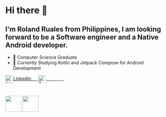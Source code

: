  # Hi there 👋
 
 ## I'm Roland Ruales from Philippines, I am looking forward to be a Software engineer and a Native Android developer.

- 🎯 Computer Science Graduate
- 🚀 Currently Studying Kotlin and Jetpack Compose for Android Development

<a href="https://www.linkedin.com/in/roland-ruales/">
 <img src="https://img.icons8.com/color/256/linkedin.png" align="center" width="25px" alt="LinkedIn">LinkedIn &emsp;
</a>

<a href="https://rolandruales.github.io/">
 <img src="https://img.icons8.com/color/256/web.png" align="center" width="25px" alt="Portfolio"><span style="color:white">Portfolio</span>
</a>
<br>
<br>
<h3>
<img src="https://github.com/rolandruales/rolandruales/assets/84693350/900362fe-566a-40bc-b493-15fdd03b49c4" width="50" height="50">
<img src="https://github.com/rolandruales/rolandruales/assets/84693350/193a74f2-cdf3-421f-8b1e-432073cb1b0c" width="50" height="50">
</h3>



